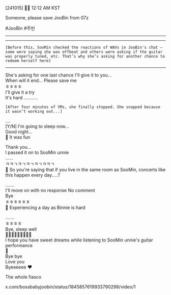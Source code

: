 
[241015] 🐣💭 12:12 AM KST

Someone, please save JooBin from 07z

#JooBin #주빈
___							


___

`[Before this, SooMin checked the reactions of WAVs in JooBin's chat — some were saying she was offbeat and others were asking if the guitar was properly tuned, etc. That’s why she’s asking for another chance to redeem herself here]`

___

She's asking for one last chance 
I'll give it to you...  
When will it end... Please save me  
ㅎㅎㅎㅎ  
I'll give it a try  
It's hard
...........

`[After four minutes of VMs, she finally stopped. She snapped because it wasn’t working out...]`

....  
[Y/N] I'm going to sleep now...  
Good night...  
🫧 It was fun

Thank you...  
I passed it on to SooMin unnie  
......  
ㅋㅋㄱㅋㄱㅋㄱㅋㄱㅋㅋㄱ  
🫧 So you're saying that if you live in the same room as SooMin, concerts like this happen every day.....?

.......  
I'll move on with no response
No comment  
Bye  
ㅎㅎㅎㅎㅎㅎ  
🫧 Experiencing a day as Binnie is hard 

.......  
ㅎㅎㅎㅎ  
Bye, sleep well  
🫶🏻🫶🏻🫶🏻🤍🤍🤍  
I hope you have sweet dreams while listening to SooMin unnie's guitar performance  
🤍  
Bye bye  
Love you  
Byeeeeee 
❤️


The whole fiasco

x.com/bossbabyjoobin/status/1845857619933790298/video/1